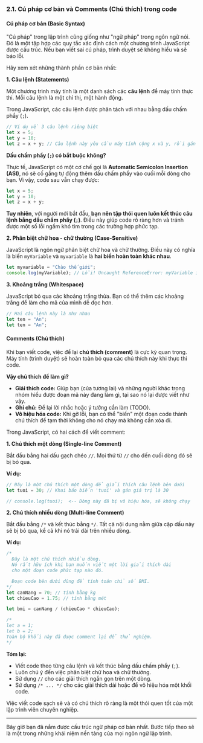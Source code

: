 ### **2.1. Cú pháp cơ bản và Comments (Chú thích) trong code**

#### **Cú pháp cơ bản (Basic Syntax)**

"Cú pháp" trong lập trình cũng giống như "ngữ pháp" trong ngôn ngữ nói. Đó là một tập hợp các quy tắc xác định cách một chương trình JavaScript được cấu trúc. Nếu bạn viết sai cú pháp, trình duyệt sẽ không hiểu và sẽ báo lỗi.

Hãy xem xét những thành phần cơ bản nhất:

**1. Câu lệnh (Statements)**

Một chương trình máy tính là một danh sách các **câu lệnh** để máy tính thực thi. Mỗi câu lệnh là một chỉ thị, một hành động.

Trong JavaScript, các câu lệnh được phân tách với nhau bằng dấu chấm phẩy (`;`).

```javascript
// Ví dụ về 3 câu lệnh riêng biệt
let x = 5;
let y = 10;
let z = x + y; // Câu lệnh này yêu cầu máy tính cộng x và y, rồi gán kết quả cho z
```

**Dấu chấm phẩy (`;`) có bắt buộc không?**

Thực tế, JavaScript có một cơ chế gọi là **Automatic Semicolon Insertion (ASI)**, nó sẽ cố gắng tự động thêm dấu chấm phẩy vào cuối mỗi dòng cho bạn. Vì vậy, code sau vẫn chạy được:

```javascript
let x = 5;
let y = 10;
let z = x + y;
```

**Tuy nhiên**, với người mới bắt đầu, **bạn nên tập thói quen luôn kết thúc câu lệnh bằng dấu chấm phẩy (`;`)**. Điều này giúp code rõ ràng hơn và tránh được một số lỗi ngầm khó tìm trong các trường hợp phức tạp.

**2. Phân biệt chữ hoa - chữ thường (Case-Sensitive)**

JavaScript là ngôn ngữ phân biệt chữ hoa và chữ thường. Điều này có nghĩa là biến `myVariable` và `myvariable` là **hai biến hoàn toàn khác nhau**.

```javascript
let myvariable = "Chào thế giới";
console.log(myVariable); // Lỗi! Uncaught ReferenceError: myVariable is not defined
```

**3. Khoảng trắng (Whitespace)**

JavaScript bỏ qua các khoảng trắng thừa. Bạn có thể thêm các khoảng trắng để làm cho mã của mình dễ đọc hơn.

```javascript
// Hai câu lệnh này là như nhau
let ten = "An";
let ten = "An";
```

#### **Comments (Chú thích)**

Khi bạn viết code, việc để lại **chú thích (comment)** là cực kỳ quan trọng. Máy tính (trình duyệt) sẽ hoàn toàn bỏ qua các chú thích này khi thực thi code.

**Vậy chú thích để làm gì?**

- **Giải thích code:** Giúp bạn (của tương lai) và những người khác trong nhóm hiểu được đoạn mã này đang làm gì, tại sao nó lại được viết như vậy.
- **Ghi chú:** Để lại lời nhắc hoặc ý tưởng cần làm (TODO).
- **Vô hiệu hóa code:** Khi gỡ lỗi, bạn có thể "biến" một đoạn code thành chú thích để tạm thời không cho nó chạy mà không cần xóa đi.

Trong JavaScript, có hai cách để viết comment:

**1. Chú thích một dòng (Single-line Comment)**

Bắt đầu bằng hai dấu gạch chéo `//`. Mọi thứ từ `//` cho đến cuối dòng đó sẽ bị bỏ qua.

**Ví dụ:**

```javascript
// Đây là một chú thích một dòng để giải thích câu lệnh bên dưới
let tuoi = 30; // Khai báo biến 'tuoi' và gán giá trị là 30

// console.log(tuoi);  <-- Dòng này đã bị vô hiệu hóa, sẽ không chạy
```

**2. Chú thích nhiều dòng (Multi-line Comment)**

Bắt đầu bằng `/*` và kết thúc bằng `*/`. Tất cả nội dung nằm giữa cặp dấu này sẽ bị bỏ qua, kể cả khi nó trải dài trên nhiều dòng.

**Ví dụ:**

```javascript
/*
  Đây là một chú thích nhiều dòng.
  Nó rất hữu ích khi bạn muốn viết một lời giải thích dài
  cho một đoạn code phức tạp nào đó.

  Đoạn code bên dưới dùng để tính toán chỉ số BMI.
*/
let canNang = 70; // tính bằng kg
let chieuCao = 1.75; // tính bằng mét

let bmi = canNang / (chieuCao * chieuCao);

/*
let a = 1;
let b = 2;
Toàn bộ khối này đã được comment lại để thử nghiệm.
*/
```

**Tóm lại:**

- Viết code theo từng câu lệnh và kết thúc bằng dấu chấm phẩy (`;`).
- Luôn chú ý đến việc phân biệt chữ hoa và chữ thường.
- Sử dụng `//` cho các giải thích ngắn gọn trên một dòng.
- Sử dụng `/* ... */` cho các giải thích dài hoặc để vô hiệu hóa một khối code.

Việc viết code sạch sẽ và có chú thích rõ ràng là một thói quen tốt của một lập trình viên chuyên nghiệp.

---

Bây giờ bạn đã nắm được cấu trúc ngữ pháp cơ bản nhất. Bước tiếp theo sẽ là một trong những khái niệm nền tảng của mọi ngôn ngữ lập trình.
